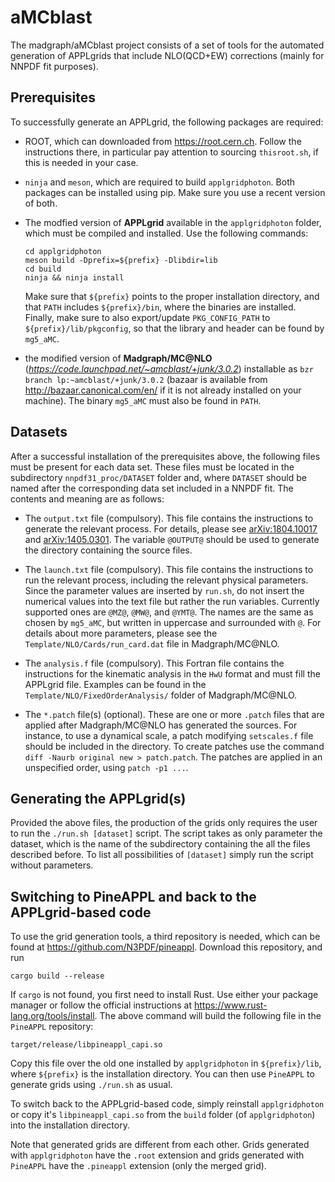 # aMCblast
The madgraph/aMCblast project consists of a set of tools for the automated
generation of APPLgrids that include NLO(QCD+EW) corrections (mainly for NNPDF
fit purposes).

## Prerequisites
To successfully generate an APPLgrid, the following packages are required:

* ROOT, which can downloaded from <https://root.cern.ch>. Follow the
  instructions there, in particular pay attention to sourcing `thisroot.sh`, if
  this is needed in your case.
* `ninja` and `meson`, which are required to build `applgridphoton`. Both
  packages can be installed using pip. Make sure you use a recent version of
  both.
* The modfied version of **APPLgrid** available in the `applgridphoton` folder,
  which must be compiled and installed. Use the following commands:

      cd applgridphoton
      meson build -Dprefix=${prefix} -Dlibdir=lib
      cd build
      ninja && ninja install

  Make sure that `${prefix}` points to the proper installation directory, and that
  `PATH` includes `${prefix}/bin`, where the binaries are installed. Finally,
  make sure to also export/update `PKG_CONFIG_PATH` to
  `${prefix}/lib/pkgconfig`, so that the library and header can be found by
  `mg5_aMC`.
* the modified version of **Madgraph/MC@NLO**
  (*https://code.launchpad.net/~amcblast/+junk/3.0.2*) installable as `bzr
  branch lp:~amcblast/+junk/3.0.2` (bazaar is available from
  http://bazaar.canonical.com/en/ if it is not already installed on your
  machine). The binary `mg5_aMC` must also be found in `PATH`.

## Datasets
After a successful installation of the prerequisites above, the following files
must be present for each data set. These files must be located in the
subdirectory `nnpdf31_proc/DATASET` folder and, where `DATASET` should be named
after the corresponding data set included in a NNPDF fit. The contents and
meaning are as follows:

* The `output.txt` file (compulsory). This file contains the instructions to
  generate the relevant process. For details, please see
  [arXiv:1804.10017](http://arxiv.org/abs/arXiv:1804.10017) and
  [arXiv:1405.0301](http://arxiv.org/abs/arXiv:1405.0301). The variable
  `@OUTPUT@` should be used to generate the directory containing the source
  files.

* The `launch.txt` file (compulsory). This file contains the instructions to
  run the relevant process, including the relevant physical parameters. Since
  the parameter values are inserted by `run.sh`, do not insert the numerical
  values into the text file but rather the run variables. Currently supported
  ones are `@MZ@`, `@MW@`, and `@YMT@`. The names are the same as chosen by
  `mg5_aMC`, but written in uppercase and surrounded with `@`. For details
  about more parameters, please see the `Template/NLO/Cards/run_card.dat` file
  in Madgraph/MC@NLO.

* The `analysis.f` file (compulsory). This Fortran file contains the
  instructions for the kinematic analysis in the `HwU` format and must fill the
  APPLgrid file. Examples can be found in the
  `Template/NLO/FixedOrderAnalysis/` folder of Madgraph/MC@NLO.

* The `*.patch` file(s) (optional). These are one or more `.patch` files that
  are applied after Madgraph/MC@NLO has generated the sources. For instance, to
  use a dynamical scale, a patch modifying `setscales.f` file should be
  included in the directory. To create patches use the command `diff -Naurb
  original new > patch.patch`. The patches are applied in an unspecified order,
  using `patch -p1 ...`.

## Generating the APPLgrid(s)
Provided the above files, the production of the grids only requires the user to
run the `./run.sh [dataset]` script. The script takes as only parameter the
dataset, which is the name of the subdirectory containing the all the files
described before. To list all possibilities of `[dataset]` simply run the
script without parameters.

## Switching to PineAPPL and back to the APPLgrid-based code
To use the grid generation tools, a third repository is needed, which can be
found at <https://github.com/N3PDF/pineappl>. Download this repository, and run

    cargo build --release

If `cargo` is not found, you first need to install Rust. Use either your
package manager or follow the official instructions at
<https://www.rust-lang.org/tools/install>. The above command will build the
following file in the `PineAPPL` repository:

    target/release/libpineappl_capi.so

Copy this file over the old one installed by `applgridphoton` in
`${prefix}/lib`, where `${prefix}` is the installation directory. You can then
use `PineAPPL` to generate grids using `./run.sh` as usual.

To switch back to the APPLgrid-based code, simply reinstall `applgridphoton` or
copy it's `libpineappl_capi.so` from the `build` folder (of `applgridphoton`)
into the installation directory.

Note that generated grids are different from each other. Grids generated with
`applgridphoton` have the `.root` extension and grids generated with `PineAPPL`
have the `.pineappl` extension (only the merged grid).
